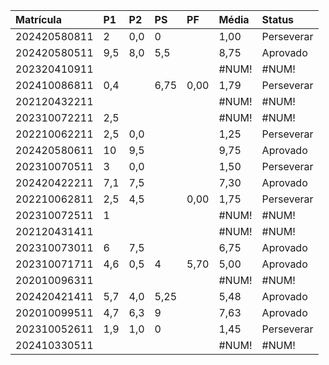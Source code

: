| Matrícula | P1 | P2 | PS | PF | Média | Status |
| :--- | :--- | :--- | :--- | :--- | :--- | :--- |
| 202420580811 | 2 | 0,0 | 0 | | 1,00 | Perseverar |
| 202420580511 | 9,5 | 8,0 | 5,5 | | 8,75 | Aprovado |
| 202320410911 | | | | | \#NUM! | \#NUM! |
| 202410086811 | 0,4 | | 6,75 | 0,00 | 1,79 | Perseverar |
| 202120432211 | | | | | \#NUM! | \#NUM! |
| 202310072211 | 2,5 | | | | \#NUM! | \#NUM! |
| 202210062211 | 2,5 | 0,0 | | | 1,25 | Perseverar |
| 202420580611 | 10 | 9,5 | | | 9,75 | Aprovado |
| 202310070511 | 3 | 0,0 | | | 1,50 | Perseverar |
| 202420422211 | 7,1 | 7,5 | | | 7,30 | Aprovado |
| 202210062811 | 2,5 | 4,5 | | 0,00 | 1,75 | Perseverar |
| 202310072511 | 1 | | | | \#NUM! | \#NUM! |
| 202120431411 | | | | | \#NUM! | \#NUM! |
| 202310073011 | 6 | 7,5 | | | 6,75 | Aprovado |
| 202310071711 | 4,6 | 0,5 | 4 | 5,70 | 5,00 | Aprovado |
| 202010096311 | | | | | \#NUM! | \#NUM! |
| 202420421411 | 5,7 | 4,0 | 5,25 | | 5,48 | Aprovado |
| 202010099511 | 4,7 | 6,3 | 9 | | 7,63 | Aprovado |
| 202310052611 | 1,9 | 1,0 | 0 | | 1,45 | Perseverar |
| 202410330511 | | | | | \#NUM! | \#NUM! |
